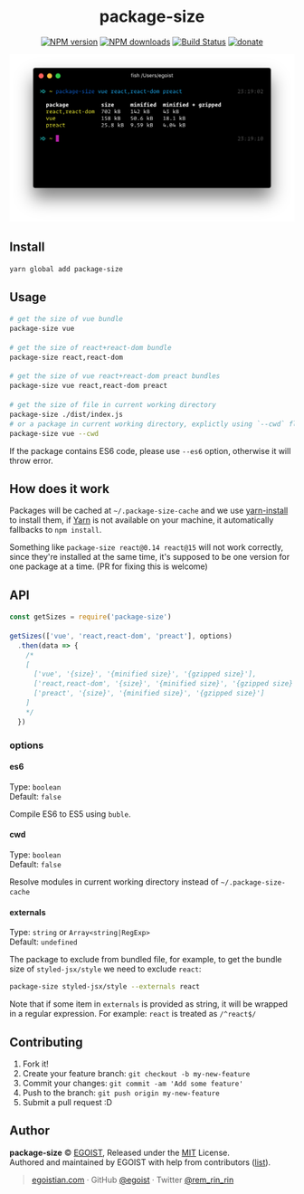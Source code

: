<p align="center">
<h1 align="center">package-size</h1>
</p>

<p align="center">
<a href="https://npmjs.com/package/package-size"><img src="https://img.shields.io/npm/v/package-size.svg?style=flat" alt="NPM version" /></a> <a href="https://npmjs.com/package/package-size"><img src="https://img.shields.io/npm/dm/package-size.svg?style=flat" alt="NPM downloads" /></a> <a href="https://circleci.com/gh/egoist/package-size"><img src="https://img.shields.io/circleci/project/egoist/package-size/master.svg?style=flat" alt="Build Status" /></a> <a href="https://github.com/egoist/donate"><img src="https://img.shields.io/badge/$-donate-ff69b4.svg?maxAge=2592000&amp;style=flat" alt="donate" /></a>
</p>

<p align="center">
<img src="./media/preview.png" alt="preview" width="700">
</p>

## Install

```bash
yarn global add package-size
```

## Usage

```bash
# get the size of vue bundle
package-size vue

# get the size of react+react-dom bundle
package-size react,react-dom

# get the size of vue react+react-dom preact bundles
package-size vue react,react-dom preact

# get the size of file in current working directory
package-size ./dist/index.js
# or a package in current working directory, explictly using `--cwd` flag
package-size vue --cwd
```

If the package contains ES6 code, please use `--es6` option, otherwise it will throw error.

## How does it work

Packages will be cached at `~/.package-size-cache` and we use [yarn-install](https://github.com/egoist/yarn-install) to install them, if [Yarn](https://yarnpkg.com/) is not available on your machine, it automatically fallbacks to `npm install`.

Something like `package-size react@0.14 react@15` will not work correctly, since they're installed at the same time, it's supposed to be one version for one package at a time. (PR for fixing this is welcome)

## API

```js
const getSizes = require('package-size')

getSizes(['vue', 'react,react-dom', 'preact'], options)
  .then(data => {
    /*
    [
      ['vue', '{size}', '{minified size}', '{gzipped size}'],
      ['react,react-dom', '{size}', '{minified size}', '{gzipped size}'],
      ['preact', '{size}', '{minified size}', '{gzipped size}']
    ]
    */
  })
```

### options

#### es6

Type: `boolean`<br>
Default: `false`

Compile ES6 to ES5 using `buble`.

#### cwd

Type: `boolean`<br>
Default: `false`

Resolve modules in current working directory instead of `~/.package-size-cache`

#### externals

Type: `string` or `Array<string|RegExp>`<br>
Default: `undefined`

The package to exclude from bundled file, for example, to get the bundle size of `styled-jsx/style` we need to exclude `react`:

```bash
package-size styled-jsx/style --externals react
```

Note that if some item in `externals` is provided as string, it will be wrapped in a regular expression. For example: `react` is treated as `/^react$/`

## Contributing

1. Fork it!
2. Create your feature branch: `git checkout -b my-new-feature`
3. Commit your changes: `git commit -am 'Add some feature'`
4. Push to the branch: `git push origin my-new-feature`
5. Submit a pull request :D

## Author

**package-size** © [EGOIST](https://github.com/egoist), Released under the [MIT](https://egoist.mit-license.org/) License.<br>
Authored and maintained by EGOIST with help from contributors ([list](https://github.com/egoist/package-size/contributors)).

> [egoistian.com](https://egoistian.com) · GitHub [@egoist](https://github.com/egoist) · Twitter [@rem_rin_rin](https://twitter.com/rem_rin_rin)
